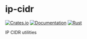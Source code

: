 # ip-cidr

[![Crates.io](https://img.shields.io/crates/v/ip-cidr.svg)](https://crates.io/crates/ip-cidr)
[![Documentation](https://docs.rs/ip-cidr/badge.svg)](https://docs.rs/crate/ip-cidr/)
[![Rust](https://github.com/DoumanAsh/ip-cidr/actions/workflows/rust.yml/badge.svg)](https://github.com/DoumanAsh/ip-cidr/actions/workflows/rust.yml)

IP CIDR utilities
